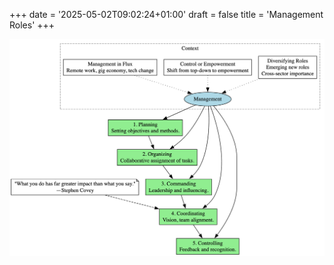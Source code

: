 +++
date = '2025-05-02T09:02:24+01:00'
draft = false
title = 'Management Roles'
+++

<center><img src="/images/management-roles.png" width="800"/></center></br>
